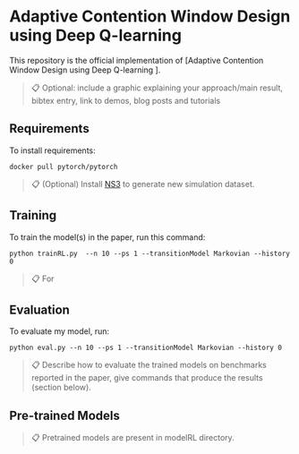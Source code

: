 # Adaptive Contention Window Design using Deep Q-learning

This repository is the official implementation of [Adaptive Contention Window Design using Deep Q-learning
]. 

>📋  Optional: include a graphic explaining your approach/main result, bibtex entry, link to demos, blog posts and tutorials

## Requirements

To install requirements:

```setup
docker pull pytorch/pytorch
```

>📋  (Optional) Install [NS3](https://www.nsnam.org/wiki/Installation) to generate new simulation dataset. 

## Training

To train the model(s) in the paper, run this command:

```train
python trainRL.py  --n 10 --ps 1 --transitionModel Markovian --history 0
```

>📋  For 

## Evaluation

To evaluate my model, run:

```eval
python eval.py --n 10 --ps 1 --transitionModel Markovian --history 0
```

>📋  Describe how to evaluate the trained models on benchmarks reported in the paper, give commands that produce the results (section below).

## Pre-trained Models

>📋  Pretrained models are present in modelRL directory.
